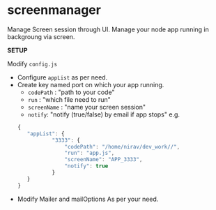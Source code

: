 # screenmanager
Manage Screen session through UI.
Manage your node app running in backgroung via screen.

**SETUP** 

Modify `config.js`

 - Configure `appList` as per need.
 - Create key named port on which your app running.
	 - `codePath` : "path to your code" 
	 - `run` : "which file need to run"
	 - `screenName` : "name your screen session"
	 - `notify`: "notify   (true/false) by email if app stops"
	 e.g.
	 ```javascript
	{
	    "appList": {
		        "3333": {
		            "codePath": "/home/nirav/dev_work//",
		            "run": "app.js",
		            "screenName": "APP_3333",
		            "notify": true
		        }
	    }
	}
	```
 - Modify Mailer and mailOptions As per your need.

